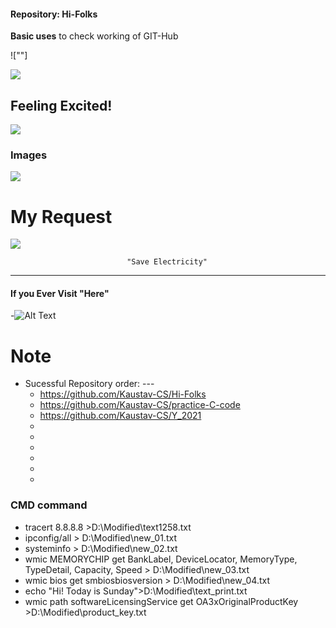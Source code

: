 ####    Repository:    Hi-Folks
__Basic uses__ to check working of GIT-Hub

![""]

![](https://media.giphy.com/media/ByTh8UTOcOXL2/giphy.gif)

## Feeling Excited!
![](https://media.giphy.com/media/Qjmp5vKEERPyw/giphy.gif)
     
### Images

<img src = "https://images2.minutemediacdn.com/image/upload/c_crop,h_1080,w_1920,x_0,y_73/f_auto,q_auto,w_1100/v1607957918/shape/mentalfloss/72659-pixabay.jpg">

My Request
==========
![](https://media.giphy.com/media/4QFBnpGrnISWPpX48Y/giphy.gif)


                              "Save Electricity"
----



#### If you Ever Visit "Here"
-![Alt Text](https://media.giphy.com/media/DJsXEMm8GS5PJ3Za00/giphy.gif)
    
 
# Note
* Sucessful Repository order: ---    
     - https://github.com/Kaustav-CS/Hi-Folks
     - https://github.com/Kaustav-CS/practice-C-code
     - https://github.com/Kaustav-CS/Y_2021
     -
     -
     -
     -
     -
     -

### CMD command
-  tracert 8.8.8.8 >D:\Modified\text1258.txt
-  ipconfig/all > D:\Modified\new_01.txt
-  systeminfo > D:\Modified\new_02.txt
-  wmic MEMORYCHIP get BankLabel, DeviceLocator, MemoryType, TypeDetail, Capacity, Speed > D:\Modified\new_03.txt
-  wmic bios get smbiosbiosversion > D:\Modified\new_04.txt
-  echo "Hi! Today is Sunday">D:\Modified\text_print.txt
-  wmic path softwareLicensingService get OA3xOriginalProductKey >D:\Modified\product_key.txt



